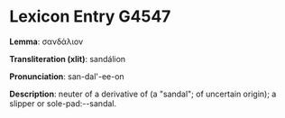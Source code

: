 # Lexicon Entry G4547

**Lemma**: σανδάλιον

**Transliteration (xlit)**: sandálion

**Pronunciation**: san-dal'-ee-on

**Description**:
neuter of a derivative of  (a "sandal"; of uncertain origin); a slipper or sole-pad:--sandal.
